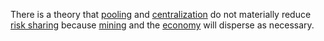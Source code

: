 There is a theory that [pooling](Glossary#pooling) and [centralization](Glossary#centralization) do not materially reduce [risk sharing](Risk-Sharing-Principle) because [mining](Glossary#mine) and the [economy](Glossary#economy) will disperse as necessary.